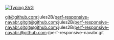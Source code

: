 <a href=""><img src="https://readme-typing-svg.demolab.com?font=Fira+Code&pause=1000&color=F7F7F7&center=true&vCenter=true&width=500&height=30&lines=Hello !;" alt="Typing SVG" /></a>
</p>


git@github.com:jules2B/perf-responsive-navabr.gitgit@github.com:jules2B/perf-responsive-navabr.gitgit@github.com:jules2B/perf-responsive-navabr.@github.com:/perf-responsive-navabr.git
